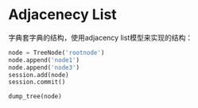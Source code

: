 # Adjacenecy List

字典套字典的结构，使用adjacency list模型来实现的结构：

```python
node = TreeNode('rootnode')
node.append('node1')
node.append('node3')
session.add(node)
session.commit()

dump_tree(node)
```